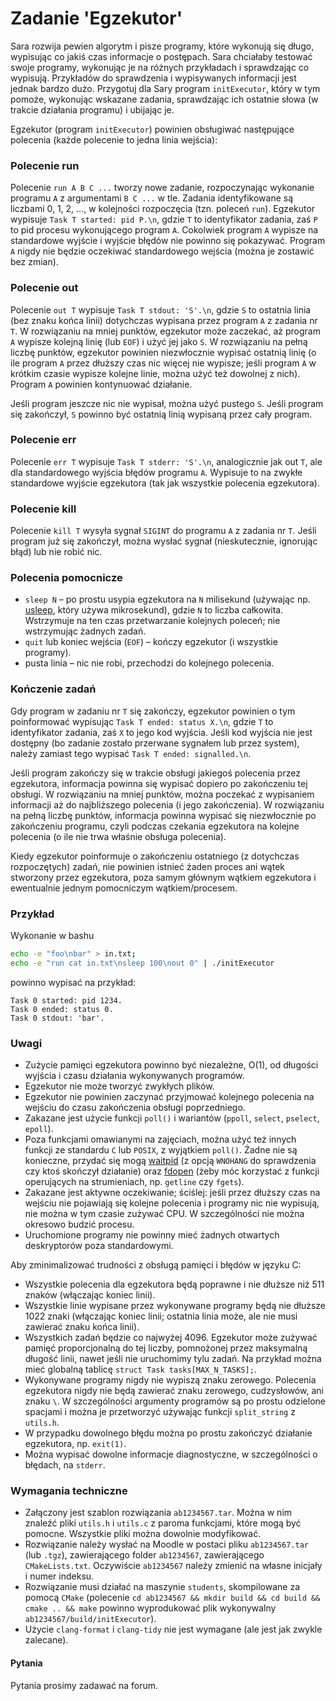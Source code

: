 
# Zadanie 'Egzekutor'

Sara rozwija pewien algorytm i pisze programy, które wykonują się długo, wypisując co jakiś czas informacje o postępach. Sara chciałaby testować swoje programy, wykonując je na różnych przykładach i sprawdzając co wypisują. Przykładów do sprawdzenia i wypisywanych informacji jest jednak bardzo dużo. Przygotuj dla Sary program `initExecutor`, który w tym pomoże, wykonując wskazane zadania, sprawdzając ich ostatnie słowa (w trakcie działania programu) i ubijając je.

Egzekutor (program `initExecutor`) powinien obsługiwać następujące polecenia (każde polecenie to jedna linia wejścia):

### Polecenie run

Polecenie `run A B C ...` tworzy nowe zadanie, rozpoczynając wykonanie programu `A` z argumentami `B C ...` w tle. Zadania identyfikowane są liczbami 0, 1, 2, ..., w kolejności rozpoczęcia (tzn. poleceń `run`). Egzekutor wypisuje `Task T started: pid P.\n`, gdzie `T` to identyfikator zadania, zaś `P` to pid procesu wykonującego program `A`. Cokolwiek program `A` wypisze na standardowe wyjście i wyjście błędów nie powinno się pokazywać. Program `A` nigdy nie będzie oczekiwać standardowego wejścia (można je zostawić bez zmian).

### Polecenie out

Polecenie `out T` wypisuje `Task T stdout: 'S'.\n`, gdzie `S` to ostatnia linia (bez znaku końca linii) dotychczas wypisana przez program `A` z zadania nr `T`. W rozwiązaniu na mniej punktów, egzekutor może zaczekać, aż program `A` wypisze kolejną linię (lub `EOF`) i użyć jej jako `S`. W rozwiązaniu na pełną liczbę punktów, egzekutor powinien niezwłocznie wypisać ostatnią linię (o ile program `A` przez dłuższy czas nic więcej nie wypisze; jeśli program `A` w krótkim czasie wypisze kolejne linie, można użyć też dowolnej z nich). Program `A` powinien kontynuować działanie.

Jeśli program jeszcze nic nie wypisał, można użyć pustego `S`. Jeśli program się zakończył, `S` powinno być ostatnią linią wypisaną przez cały program.

### Polecenie err

Polecenie `err T` wypisuje `Task T stderr: 'S'.\n`, analogicznie jak out `T`, ale dla standardowego wyjścia błędów programu `A`. Wypisuje to na zwykłe standardowe wyjście egzekutora (tak jak wszystkie polecenia egzekutora).

### Polecenie kill

Polecenie `kill T` wysyła sygnał `SIGINT` do programu `A` z zadania nr `T`. Jeśli program już się zakończył, można wysłać sygnał (nieskutecznie, ignorując błąd) lub nie robić nic.

### Polecenia pomocnicze

- `sleep N` – po prostu usypia egzekutora na `N` milisekund (używając np. [usleep](https://linux.die.net/man/3/usleep), który używa mikrosekund), gdzie `N` to liczba całkowita. Wstrzymuje na ten czas przetwarzanie kolejnych poleceń; nie wstrzymując żadnych zadań.
- `quit` lub koniec wejścia (`EOF`) – kończy egzekutor (i wszystkie programy).
- pusta linia – nic nie robi, przechodzi do kolejnego polecenia.

### Kończenie zadań

Gdy program w zadaniu nr `T` się zakończy, egzekutor powinien o tym poinformować wypisując `Task T ended: status X.\n`, gdzie `T` to identyfikator zadania, zaś `X` to jego kod wyjścia. Jeśli kod wyjścia nie jest dostępny (bo zadanie zostało przerwane sygnałem lub przez system), należy zamiast tego wypisać `Task T ended: signalled.\n`.

Jeśli program zakończy się w trakcie obsługi jakiegoś polecenia przez egzekutora, informacja powinna się wypisać dopiero po zakończeniu tej obsługi. W rozwiązaniu na mniej punktów, można poczekać z wypisaniem informacji aż do najbliższego polecenia (i jego zakończenia). W rozwiązaniu na pełną liczbę punktów, informacja powinna wypisać się niezwłocznie po zakończeniu programu, czyli podczas czekania egzekutora na kolejne polecenia (o ile nie trwa właśnie obsługa polecenia).

Kiedy egzekutor poinformuje o zakończeniu ostatniego (z dotychczas rozpoczętych) zadań, nie powinien istnieć żaden proces ani wątek stworzony przez egzekutora, poza samym głównym wątkiem egzekutora i ewentualnie jednym pomocniczym wątkiem/procesem.

### Przykład

Wykonanie w bashu

```bash
echo -e "foo\nbar" > in.txt;
echo -e "run cat in.txt\nsleep 100\nout 0" | ./initExecutor
```

powinno wypisać na przykład:

```console
Task 0 started: pid 1234.
Task 0 ended: status 0.
Task 0 stdout: 'bar'.
```

### Uwagi

- Zużycie pamięci egzekutora powinno być niezależne, O(1), od długości wyjścia i czasu działania wykonywanych programów.
- Egzekutor nie może tworzyć zwykłych plików.
- Egzekutor nie powinien zaczynać przyjmować kolejnego polecenia na wejściu do czasu zakończenia obsługi poprzedniego.
- Zakazane jest użycie funkcji `poll()` i wariantów (`ppoll`, `select`, `pselect`, `epoll`).
- Poza funkcjami omawianymi na zajęciach, można użyć też innych funkcji ze standardu `C` lub `POSIX`, z wyjątkiem `poll()`. Żadne nie są konieczne, przydać się mogą [waitpid](https://linux.die.net/man/3/wait) (z opcją `WNOHANG` do sprawdzenia czy ktoś skończył działanie) oraz [fdopen](https://linux.die.net/man/3/fdopen) (żeby móc korzystać z funkcji operujących na strumieniach, np. `getline` czy `fgets`).
- Zakazane jest aktywne oczekiwanie; ściślej: jeśli przez dłuższy czas na wejściu nie pojawiają się kolejne polecenia i programy nic nie wypisują, nie można w tym czasie zużywać CPU. W szczególności nie można okresowo budzić procesu.
- Uruchomione programy nie powinny mieć żadnych otwartych deskryptorów poza standardowymi.

Aby zminimalizować trudności z obsługą pamięci i błędów w języku C:

- Wszystkie polecenia dla egzekutora będą poprawne i nie dłuższe niż 511 znaków (włączając koniec linii).
- Wszystkie linie wypisane przez wykonywane programy będą nie dłuższe 1022 znaki (włączając koniec linii; ostatnia linia może, ale nie musi zawierać znaku końca linii).
- Wszystkich zadań będzie co najwyżej 4096. Egzekutor może zużywać pamięć proporcjonalną do tej liczby, pomnożonej przez maksymalną długość linii, nawet jeśli nie uruchomimy tylu zadań. Na przykład można mieć globalną tablicę `struct Task tasks[MAX_N_TASKS];`.
- Wykonywane programy nigdy nie wypiszą znaku zerowego. Polecenia egzekutora nigdy nie będą zawierać znaku zerowego, cudzysłowów, ani znaku `\`. W szczególności argumenty programów są po prostu odzielone spacjami i można je przetworzyć używając funkcji 		`split_string` z `utils.h`.
- W przypadku dowolnego błędu można po prostu zakończyć działanie egzekutora, np. `exit(1)`.
- Można wypisać dowolne informacje diagnostyczne, w szczególności o błędach, na `stderr`.

### Wymagania techniczne

- Załączony jest szablon rozwiązania `ab1234567.tar`. Można w nim znaleźć pliki `utils.h` i `utils.c` z paroma funkcjami, które mogą być pomocne. Wszystkie pliki można dowolnie modyfikować.
- Rozwiązanie należy wysłać na Moodle w postaci pliku `ab1234567.tar` (lub `.tgz`), zawierającego folder `ab1234567`, zawierającego `CMakeLists.txt`. Oczywiście `ab1234567` należy zmienić na własne inicjały i numer indeksu.
- Rozwiązanie musi działać na maszynie `students`, skompilowane za pomocą `CMake` (polecenie `cd ab1234567 && mkdir build && cd build && cmake .. && make` powinno wyprodukować plik wykonywalny `ab1234567/build/initExecutor`).
- Użycie `clang-format` i `clang-tidy` nie jest wymagane (ale jest jak zwykle zalecane).

#### Pytania

Pytania prosimy zadawać na forum.

